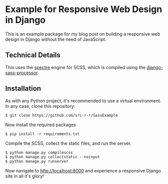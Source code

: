 # Example for Responsive Web Design in Django

This is an example package for my blog post on building a responsive web design
in Django without the need of JavaScript.

## Technical Details

This uses the [spectre](https://picturepan2.github.io/spectre) engine for
SCSS, which is compiled using the 
[django-sass-processor](https://github.com/jrief/django-sass-processor).

## Installation

As with any Python project, it's recommended to use a virtual environment. In
any case, clone this repository:

    $ git clone https://github.com/src-r-r/SassExample

Now install the required packages

    $ pip install -r requirements.txt

Compile the SCSS, collect the static files, and run the server.

    $ python manage.py compilescss
    $ python manage.py collectstatic --noinput
    $ python manage.py runserver

Now navigate to [http://localhost:8000](http://localhost:8000) and experience
a responsive Django site in all it's glory!
